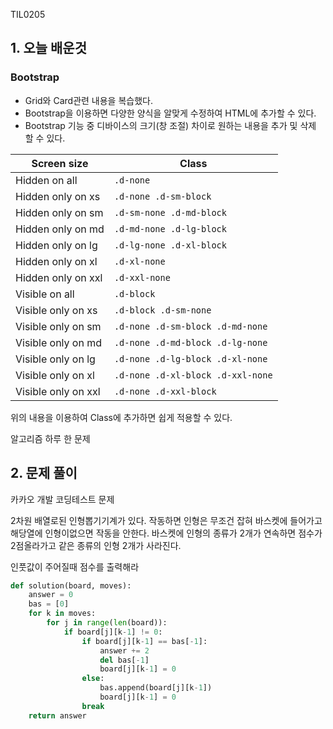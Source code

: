TIL0205

## 1. 오늘 배운것

### Bootstrap

- Grid와 Card관련 내용을 복습했다.
- Bootstrap을 이용하면 다양한 양식을 알맞게 수정하여 HTML에 추가할 수 있다.
- Bootstrap 기능 중 디바이스의 크기(창 조절) 차이로 원하는 내용을 추가 및 삭제 할 수 있다.

| Screen size         | Class                             |
| ------------------- | --------------------------------- |
| Hidden on all       | `.d-none`                         |
| Hidden only on xs   | `.d-none .d-sm-block`             |
| Hidden only on sm   | `.d-sm-none .d-md-block`          |
| Hidden only on md   | `.d-md-none .d-lg-block`          |
| Hidden only on lg   | `.d-lg-none .d-xl-block`          |
| Hidden only on xl   | `.d-xl-none`                      |
| Hidden only on xxl  | `.d-xxl-none`                     |
| Visible on all      | `.d-block`                        |
| Visible only on xs  | `.d-block .d-sm-none`             |
| Visible only on sm  | `.d-none .d-sm-block .d-md-none`  |
| Visible only on md  | `.d-none .d-md-block .d-lg-none`  |
| Visible only on lg  | `.d-none .d-lg-block .d-xl-none`  |
| Visible only on xl  | `.d-none .d-xl-block .d-xxl-none` |
| Visible only on xxl | `.d-none .d-xxl-block`            |

위의 내용을 이용하여 Class에 추가하면 쉽게 적용할 수 있다.



알고리즘 하루 한 문제

## 2. 문제 풀이

카카오 개발 코딩테스트 문제

2차원 배열로된 인형뽑기기계가 있다. 작동하면 인형은 무조건 잡혀 바스켓에 들어가고 해당열에 인형이없으면 작동을 안한다. 바스켓에 인형의 종류가 2개가 연속하면 점수가 2점올라가고 같은 종류의 인형 2개가 사라진다.

인풋값이 주어질때 점수를 출력해라

``````python
def solution(board, moves):
    answer = 0
    bas = [0]
    for k in moves:
        for j in range(len(board)):
            if board[j][k-1] != 0:
                if board[j][k-1] == bas[-1]:
                    answer += 2
                    del bas[-1]
                    board[j][k-1] = 0
                else:
                    bas.append(board[j][k-1])
                    board[j][k-1] = 0
                break
    return answer
``````







